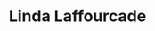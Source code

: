 ---
career: ''
conditions: ''
description: Graphiste-Ergonome (indépendante)
domains:
- marketing
- communication
- numerique
- design-et-ecoconception
- communication
- design-et-ecoconception
- numerique
- design-et-ecoconception
- design-et-ecoconception
email: llaffourcade@gmail.com
linkedin: linkedin.com/in/llaffourcade
phone: '0625035242'
regions: nouvelle-aquitaine
remote: Oui, en distanciel uniquement
services: Mentoring d'un groupe
title: Linda  Laffourcade
website: ''
---